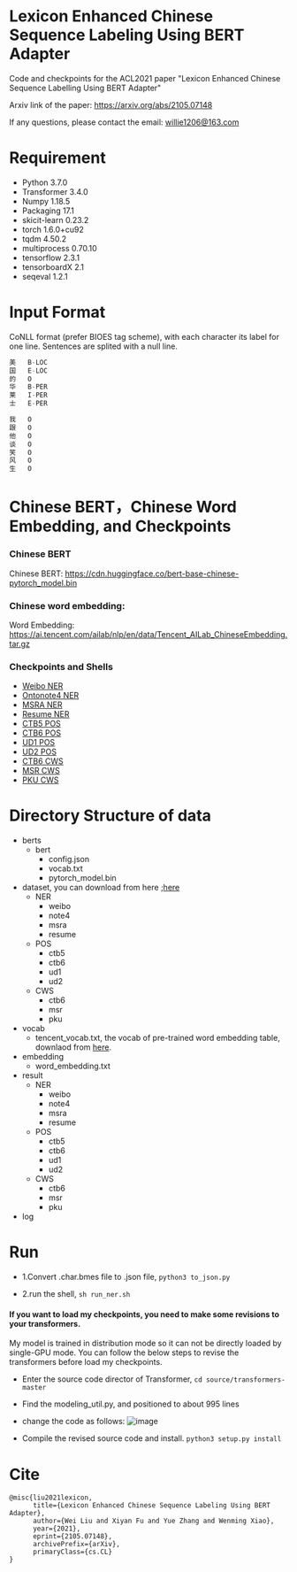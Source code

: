 # Lexicon Enhanced Chinese Sequence Labeling Using BERT Adapter

Code and checkpoints for the ACL2021 paper "Lexicon Enhanced Chinese Sequence Labelling Using BERT Adapter"

Arxiv link of the paper: https://arxiv.org/abs/2105.07148

If any questions, please contact the email: willie1206@163.com

# Requirement

* Python 3.7.0
* Transformer 3.4.0
* Numpy 1.18.5
* Packaging 17.1
* skicit-learn 0.23.2
* torch 1.6.0+cu92
* tqdm 4.50.2
* multiprocess 0.70.10
* tensorflow 2.3.1
* tensorboardX 2.1
* seqeval 1.2.1

# Input Format
CoNLL format (prefer BIOES tag scheme), with each character its label for one line. Sentences are splited with a null line.

```cpp
美   B-LOC  
国   E-LOC  
的   O  
华   B-PER  
莱   I-PER  
士   E-PER  

我   O  
跟   O  
他   O  
谈   O  
笑   O  
风   O  
生   O   
```

# Chinese BERT，Chinese Word Embedding, and Checkpoints
### Chinese BERT

Chinese BERT: https://cdn.huggingface.co/bert-base-chinese-pytorch_model.bin

### Chinese word embedding: 

Word Embedding: https://ai.tencent.com/ailab/nlp/en/data/Tencent_AILab_ChineseEmbedding.tar.gz

### Checkpoints and Shells

* [Weibo NER](https://drive.google.com/file/d/1HP-Fc06dMN1jqxoRivLwtAJvQm3MG64Y/view?usp=sharing)
* [Ontonote4 NER](https://drive.google.com/file/d/1Tr_G-aK32cCfeJXd8f3mAU9reo-KHRKu/view?usp=sharing)
* [MSRA NER](https://drive.google.com/file/d/1QsTiTPovvrhQ-xxSbRh9DV45-svCcWNH/view?usp=sharing)
* [Resume NER](https://drive.google.com/file/d/1ES8uMSAq3pE8MRpiOBKYNWr0qXq9j93r/view?usp=sharing)
* [CTB5 POS](https://drive.google.com/file/d/1RJ6ovZXFKFNhwMXaQ5HQiJDvG9boxxin/view?usp=sharing)
* [CTB6 POS](https://drive.google.com/file/d/1J16IbWxW1Rbx5ycDPw7JWWxzjpeFDJbN/view?usp=sharing)
* [UD1 POS](https://drive.google.com/file/d/1ic1OTCdskn7P8QDPSfyxy_o5ouPXQ06o/view?usp=sharing)
* [UD2 POS](https://drive.google.com/file/d/1F0EL5YV7tGkYqDATXXhVDUFVoj9z-oVK/view?usp=sharing)
* [CTB6 CWS](https://drive.google.com/file/d/1FahANYMK27uVwinBvY6SXubSzVAdaYqC/view?usp=sharing)
* [MSR CWS](https://drive.google.com/file/d/1EtHv3bv9bYVLbXg-YrnsGV-BiVLVVBs-/view?usp=sharing)
* [PKU CWS](https://drive.google.com/file/d/117Rb-JvQiLpSlbrWTebZW9Y4dDf-I0sR/view?usp=sharing)

# Directory Structure of data

* berts
    * bert
        * config.json
        * vocab.txt
        * pytorch_model.bin 
* dataset, you can download from here ;[here](https://drive.google.com/file/d/1jeZu6vczASCaClmC6pLO_o7NOHm5_TVD/view?usp=sharing) 
    * NER
        * weibo
        * note4
        * msra
        * resume 
    * POS
        * ctb5
        * ctb6
        * ud1
        * ud2 
    * CWS  
        * ctb6
        * msr
        * pku 
* vocab
    * tencent_vocab.txt, the vocab of pre-trained word embedding table, downlaod from [here](https://drive.google.com/file/d/1UmtbCSPVrXBX_y4KcovCknJFu9bXXp12/view?usp=sharing). 
* embedding
    * word_embedding.txt 
* result
    * NER
        * weibo
        * note4
        * msra
        * resume 
    * POS
        * ctb5
        * ctb6
        * ud1
        * ud2 
    * CWS  
        * ctb6
        * msr
        * pku 
* log

# Run

* 1.Convert .char.bmes file to .json file, `python3 to_json.py`

* 2.run the shell, `sh run_ner.sh`



#### If you want to load my checkpoints, you need to make some revisions to your transformers.

My model is trained in distribution mode so it can not be directly loaded by single-GPU mode. You can follow the below steps to revise the transformers before load my checkpoints.

* Enter the source code director of Transformer, `cd source/transformers-master`
* Find the modeling_util.py, and positioned to about 995 lines
* change the code as follows:
![image](https://user-images.githubusercontent.com/34615810/119770324-9bc7f980-beee-11eb-9547-9e0e9b1c3180.png)

* Compile the revised source code and install. `python3 setup.py install`


# Cite
```
@misc{liu2021lexicon,
      title={Lexicon Enhanced Chinese Sequence Labeling Using BERT Adapter}, 
      author={Wei Liu and Xiyan Fu and Yue Zhang and Wenming Xiao},
      year={2021},
      eprint={2105.07148},
      archivePrefix={arXiv},
      primaryClass={cs.CL}
}
```
